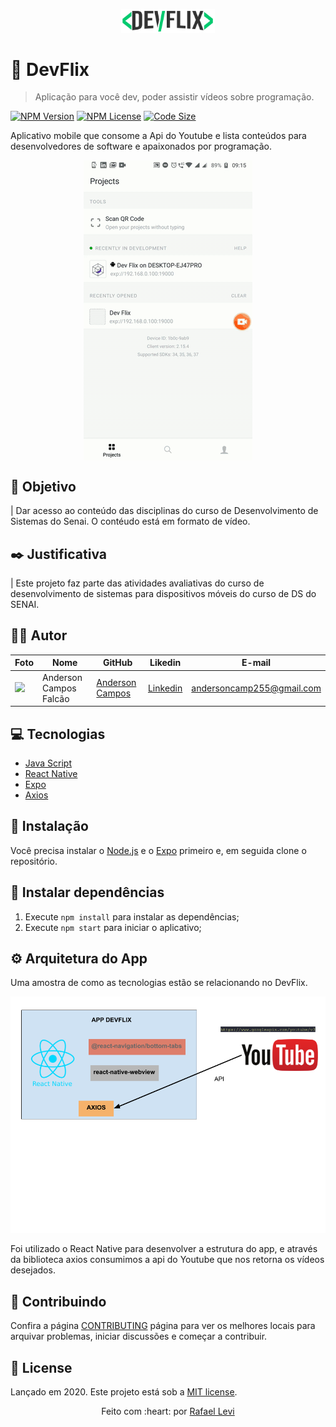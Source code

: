 <p align="center">
   <img src="./doc/logo-readme.png" width="150"/>
</p>

# :movie_camera: DevFlix

> Aplicação para você dev, poder assistir vídeos sobre programação.

[![NPM Version][npm-version]][npm-version]
[![NPM License][npm-license]][npm-license]
[![Code Size][code-size]][code-size]

Aplicativo mobile que consome a Api do Youtube e lista conteúdos para desenvolvedores de software e apaixonados por programação.

<p align="center">
  <img align="center" src="./doc/devflix.gif" alt="Web-Signin" border="0">
</p>

## :nazar_amulet: Objetivo

| Dar acesso ao conteúdo das disciplinas do curso de Desenvolvimento de Sistemas do Senai. O contéudo está em formato de vídeo.

## :black_nib: Justificativa

| Este projeto faz parte das atividades avaliativas do curso de desenvolvimento de sistemas para dispositivos móveis do curso de DS do SENAI.

## :man_technologist: Autor

Foto | Nome | GitHub | Likedin | E-mail
---- | ---- | ------ | ------- | ------
<img src="./doc/anderson.jpg" width="100px">  | Anderson Campos Falcão | [Anderson Campos](https://github.com/anderson-zip) | [Linkedin](https://www.linkedin.com/in/anderson-campos-3592681b1/) | andersoncamp255@gmail.com

## :computer: Tecnologias

- [Java Script](https://www.javascript.com/)
- [React Native](https://facebook.github.io/react-native/)
- [Expo](https://docs.expo.io)
- [Axios](https://github.com/axios/axios)

## :construction_worker: Instalação

Você precisa instalar o [Node.js](https://nodejs.org/en/download/) e o [Expo](https://docs.expo.io) primeiro e, em seguida clone o repositório.

## :wrench: Instalar dependências

1. Execute `npm install` para instalar as dependências;
2. Execute `npm start` para iniciar o aplicativo;

## :gear: Arquitetura do App

Uma amostra de como as tecnologias estão se relacionando no DevFlix.

![](./doc/arquitetura.png)

Foi utilizado o React Native para desenvolver a estrutura do app, e através da biblioteca axios consumimos a api do Youtube que nos retorna os vídeos desejados.

## :handshake: Contribuindo

Confira a página [CONTRIBUTING](https://github.com/rafaellevissa/appDevFlix/blob/master/CONTRIBUTING.md) página para ver os melhores locais para arquivar problemas, iniciar discussões e começar a contribuir.

## :open_book: License

Lançado em 2020.
Este projeto está sob a [MIT license](https://github.com/rafaellevissa/appDevFlix/blob/master/LICENSE).

<p align="center">
    Feito com :heart: por <a href="https://github.com/rafaelevissa">Rafael Levi</a>
</p>

<!-- Markdown link & img dfn's -->

[npm-license]: https://img.shields.io/npm/l/express?color=03ca6f&style=plastic
[npm-version]: https://img.shields.io/npm/v/npm?color=333333&style=plastic
[code-size]: https://img.shields.io/github/languages/code-size/rafaellevissa/appDevFlix?color=03ca6f&style=plastic
